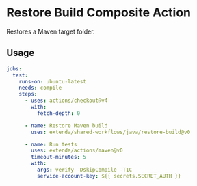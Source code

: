 # Restore Build Composite Action

Restores a Maven target folder.

## Usage

```yaml
jobs:
  test:
    runs-on: ubuntu-latest
    needs: compile
    steps:
      - uses: actions/checkout@v4
        with:
          fetch-depth: 0

      - name: Restore Maven build
        uses: extenda/shared-workflows/java/restore-build@v0

      - name: Run tests
        uses: extenda/actions/maven@v0
        timeout-minutes: 5
        with:
          args: verify -DskipCompile -T1C
          service-account-key: ${{ secrets.SECRET_AUTH }}
